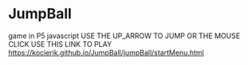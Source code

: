 # JumpBall
game in P5 javascript
USE THE UP_ARROW TO JUMP OR THE MOUSE CLICK
USE THIS LINK TO PLAY
https://kocierik.github.io/JumpBall/jumpBall/startMenu.html

